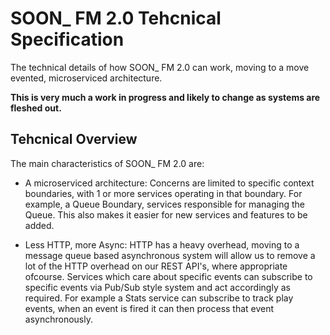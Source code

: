 # SOON_ FM 2.0 Tehcnical Specification 

The technical details of how SOON_ FM 2.0 can work, moving to a move evented, microserviced architecture.

**This is very much a work in progress and likely to change as systems are fleshed out.**

## Tehcnical Overview

The main characteristics of SOON_ FM 2.0 are:

* A microserviced architecture: Concerns are limited to specific context boundaries, with 1 or more services operating in that boundary. For example, a Queue Boundary, services responsible for managing the Queue. This also makes it easier for new services and features to be added.

* Less HTTP, more Async: HTTP has a heavy overhead, moving to a message queue based asynchronous system will allow us to remove a lot of the HTTP overhead on our REST API's, where appropriate ofcourse. Services which care about specific events can subscribe to specific events via Pub/Sub style system and act accordingly as required. For example a Stats service can subscribe to track play events, when an event is fired it can then process that event asynchronously.
